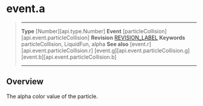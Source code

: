 
# event.a

> --------------------- ------------------------------------------------------------------------------------------
> __Type__              [Number][api.type.Number]
> __Event__             [particleCollision][api.event.particleCollision]
> __Revision__          [REVISION_LABEL](REVISION_URL)
> __Keywords__          particleCollision, LiquidFun, alpha
> __See also__			[event.r][api.event.particleCollision.r]
>						[event.g][api.event.particleCollision.g]
>						[event.b][api.event.particleCollision.b]
> --------------------- ------------------------------------------------------------------------------------------

## Overview

The alpha color value of the particle.

